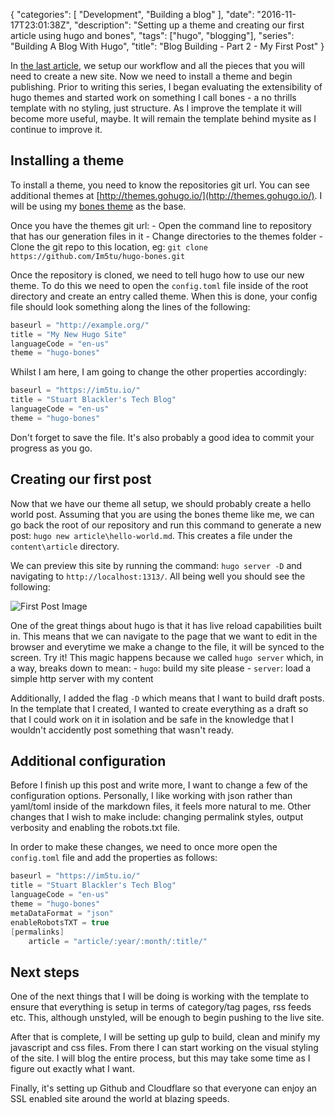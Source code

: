 {
   "categories": [ "Development", "Building a blog" ],
   "date": "2016-11-17T23:01:38Z",
   "description": "Setting up a theme and creating our first article using hugo and bones",
   "tags": ["hugo", "blogging"],
   "series": "Building A Blog With Hugo",
   "title": "Blog Building - Part 2 - My First Post"
}

In [the last article](/article/2016/11/blog-building---part-1---hello-hugo/), we setup our workflow and all the pieces that you will need to create a new site. Now we need to install a theme and begin publishing. Prior to writing this series, I began evaluating the extensibility of hugo themes and started work on something I call bones - a no thrills template with no styling, just structure. As I improve the template it will become more useful, maybe. It will remain the template behind mysite as I continue to improve it.
<!--more-->
## Installing a theme

To install a theme, you need to know the repositories git url. You can see additional themes at [http://themes.gohugo.io/](http://themes.gohugo.io/). I will be using my [bones theme](https://github.com/Im5tu/hugo-bones.git) as the base. 

Once you have the themes git url: 
	- Open the command line to repository that has our generation files in it
	- Change directories to the themes folder
	- Clone the git repo to this location, eg: `git clone https://github.com/Im5tu/hugo-bones.git`

Once the repository is cloned, we need to tell hugo how to use our new theme. To do this we need to open the `config.toml` file inside of the root directory and create an entry called theme. When this is done, your config file should look something along the lines of the following:

``` c#
baseurl = "http://example.org/"
title = "My New Hugo Site"
languageCode = "en-us"
theme = "hugo-bones"
```

Whilst I am here, I am going to change the other properties accordingly:

``` c#
baseurl = "https://im5tu.io/"
title = "Stuart Blackler's Tech Blog"
languageCode = "en-us"
theme = "hugo-bones"
```

Don't forget to save the file. It's also probably a good idea to commit your progress as you go.

## Creating our first post

Now that we have our theme all setup, we should probably create a hello world post. Assuming that you are using the bones theme like me, we can go back the root of our repository and run this command to generate a new post: `hugo new article\hello-world.md`. This creates a file under the `content\article` directory. 

We can preview this site by running the command: `hugo server -D` and navigating to `http://localhost:1313/`. All being well you should see the following:

![First Post Image](/img/blog-building-part-2/first-post.JPG)

One of the great things about hugo is that it has live reload capabilities built in. This means that we can navigate to the page that we want to edit in the browser and everytime we make a change to the file, it will be synced to the screen. Try it! This magic happens because we called `hugo server` which, in a way, breaks down to mean:
	- `hugo`: build my site please
	- `server`: load a simple http server with my content

Additionally, I added the flag `-D` which means that I want to build draft posts. In the template that I created, I wanted to create everything as a draft so that I could work on it in isolation and be safe in the knowledge that I wouldn't accidently post something that wasn't ready.

## Additional configuration

Before I finish up this post and write more, I want to change a few of the configuration options. Personally, I like working with json rather than yaml/toml inside of the markdown files, it feels more natural to me. Other changes that I wish to make include: changing permalink styles, output verbosity and enabling the robots.txt file.

In order to make these changes, we need to once more open the `config.toml` file and add the properties as follows:

``` c#
baseurl = "https://im5tu.io/"
title = "Stuart Blackler's Tech Blog"
languageCode = "en-us"
theme = "hugo-bones"
metaDataFormat = "json"
enableRobotsTXT = true
[permalinks]
	article = "article/:year/:month/:title/"
```

## Next steps

One of the next things that I will be doing is working with the template to ensure that everything is setup in terms of category/tag pages, rss feeds etc. This, although unstyled, will be enough to begin pushing to the live site.

After that is complete, I will be setting up gulp to build, clean and minify my javascript and css files. From there I can start working on the visual styling of the site. I will blog the entire process, but this may take some time as I figure out exactly what I want.

Finally, it's setting up Github and Cloudflare so that everyone can enjoy an SSL enabled site around the world at blazing speeds.